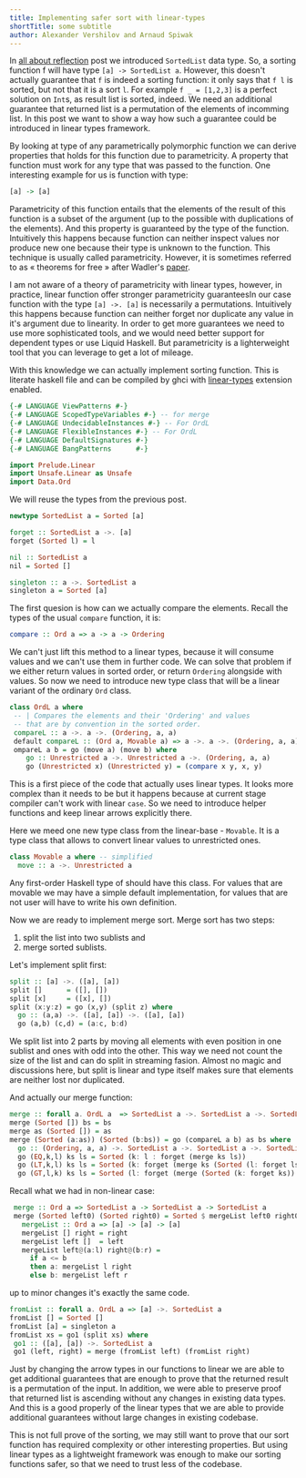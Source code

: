 ```yaml
---
title: Implementing safer sort with linear-types
shortTitle: some subtitle
author: Alexander Vershilov and Arnaud Spiwak
---
```


In [all about reflection](https://www.tweag.io/posts/2017-12-21-reflection-tutorial.html)
post we introduced `SortedList` data type. So, a sorting function f will have type
`[a] -> SortedList a`. However, this doesn't actually guarantee that `f` is indeed
a sorting function: it only says that `f l` is sorted, but not that it is a sort `l`.
For example `f _ = [1,2,3]` is a perfect solution on `Int`s, as result list is sorted,
indeed. We need an additional guarantee that returned list is a permutation of the
elements of incomming list. In this post we want to show a way how such a guarantee
could be introduced in linear types framework.

By looking at type of any parametrically polymorphic function we can derive properties
that holds for this function due to parametricity. A property that function must work
for any type that was passed to the function. One interesting example for us is function
with type:

```haskell
[a] -> [a]
```

Parametricity of this function entails  that the elements of the result of this function
is a subset of the argument (up to the possible with duplications of the elements). And
this property is guaranteed by the type of the function. Intuitively this happens because
function can neither inspect values nor produce new one because their type is unknown to
the function.  This technique is usually called parametricity. However, it is sometimes
referred to as « theorems for free » after Wadler's [paper](http://citeseer.ist.psu.edu/viewdoc/summary?doi=10.1.1.38.9875).

I am not aware of a theory of parametricity with linear types, however, in practice,
linear function offer stronger parametricity guaranteesIn our case function with the 
type `[a] ->. [a]` is necessarily a permutations. Intuitively this happens because function
can neither forget nor duplicate any value
in it's argument due to linearity. In order to get more guarantees we need to use more
sophisticated tools, and we would need better support for dependent types or use Liquid
Haskell. But parametricity is a lighterweight tool that you can leverage to get a lot of
mileage.

With this knowledge we can actually implement sorting function.
This is literate haskell file and can be compiled by ghci with [linear-types](https://arxiv.org/abs/1710.09756)
extension enabled.

```haskell
{-# LANGUAGE ViewPatterns #-}
{-# LANGUAGE ScopedTypeVariables #-} -- for merge
{-# LANGUAGE UndecidableInstances #-} -- For OrdL
{-# LANGUAGE FlexibleInstances #-} -- For OrdL
{-# LANGUAGE DefaultSignatures #-}
{-# LANGUAGE BangPatterns      #-}

import Prelude.Linear
import Unsafe.Linear as Unsafe
import Data.Ord
```

We will reuse the types from the previous post.

```haskell
newtype SortedList a = Sorted [a]

forget :: SortedList a ->. [a]
forget (Sorted l) = l

nil :: SortedList a
nil = Sorted []

singleton :: a ->. SortedList a
singleton a = Sorted [a]
```

The first quesion is how can we actually compare the elements.
Recall the types of the usual `compare` function, it is:

```haskell
compare :: Ord a => a -> a -> Ordering
```

We can't just lift this method to a linear types, because it
will consume values and we can't use them in further code.
We can solve that problem if we either return values in sorted
order, or return `Ordering` alongside with values. So now we need
to introduce new type class that will be a linear variant of the
ordinary `Ord` class.

```haskell
class OrdL a where
 -- | Compares the elements and their 'Ordering' and values
 -- that are by convention in the sorted order.
 compareL :: a ->. a ->. (Ordering, a, a)
 default compareL :: (Ord a, Movable a) => a ->. a ->. (Ordering, a, a)
 ompareL a b = go (move a) (move b) where
    go :: Unrestricted a ->. Unrestricted a ->. (Ordering, a, a)
    go (Unrestricted x) (Unrestricted y) = (compare x y, x, y)
```

This is a first piece of the code that actually uses linear types.
It looks more complex than it needs to be but it happens because
at current stage compiler can't work with linear `case`. So we need
to introduce helper functions and keep linear arrows explicitly there.

Here we meed one new type class from the linear-base - `Movable`.
It is a type class  that allows to convert linear values to unrestricted ones.

```haskell
class Movable a where -- simplified
  move :: a ->. Unrestricted a
```

Any first-order Haskell type of should have this class. For values that are
movable we may have a simple default implementation, for values that are
not user will have to write his own definition.

Now we are ready to implement merge sort. Merge sort has two steps:

  1. split the list into two sublists and
  2. merge sorted sublists.

Let's implement split first:

```haskell
split :: [a] ->. ([a], [a])
split []      = ([], [])
split [x]     = ([x], [])
split (x:y:z) = go (x,y) (split z) where
  go :: (a,a) ->. ([a], [a]) ->. ([a], [a])
  go (a,b) (c,d) = (a:c, b:d)
```

We split list into 2 parts by moving all elements with even position in one
sublist and ones with odd into the other. This way we need not count the size
of the list and can do split in streaming fasion. Almost no magic and discussions
here, but split is linear and type itself makes sure that elements are neither
lost nor duplicated.

And actually our merge function:

```haskell
merge :: forall a. OrdL a  => SortedList a ->. SortedList a ->. SortedList a
merge (Sorted []) bs = bs
merge as (Sorted []) = as
merge (Sorted (a:as)) (Sorted (b:bs)) = go (compareL a b) as bs where
  go :: (Ordering, a, a) ->. SortedList a ->. SortedList a ->. SortedList a
  go (EQ,k,l) ks ls = Sorted (k: l : forget (merge ks ls))
  go (LT,k,l) ks ls = Sorted (k: forget (merge ks (Sorted (l: forget ls))))
  go (GT,l,k) ks ls = Sorted (l: forget (merge (Sorted (k: forget ks)) ls))
```

Recall what we had in non-linear case:

```Haskell
 merge :: Ord a => SortedList a -> SortedList a -> SortedList a
 merge (Sorted left0) (Sorted right0) = Sorted $ mergeList left0 right0 where
   mergeList :: Ord a => [a] -> [a] -> [a]
   mergeList [] right = right
   mergeList left []  = left
   mergeList left@(a:l) right@(b:r) =
     if a <= b
     then a: mergeList l right
     else b: mergeList left r
```

up to minor changes it's exactly the same code.

```haskell
fromList :: forall a. OrdL a => [a] ->. SortedList a
fromList [] = Sorted []
fromList [a] = singleton a
fromList xs = go1 (split xs) where
 go1 :: ([a], [a]) ->. SortedList a
 go1 (left, right) = merge (fromList left) (fromList right)
```

Just by changing the arrow types in our functions to linear we are able to get
additional guarantees that are enough to prove that the returned result is a
permutation of the input. In addition, we were able to preserve proof that
returned list is ascending without any changes in existing data types. And this
is a good properly of the linear types that we are able to provide additional
guarantees without large changes in existing codebase.

This is not full prove of the sorting, we may still want to prove that our
sort function has required complexity or other interesting properties. But
using linear types as a lightweight framework was enough to make our sorting functions
safer, so that we need to trust less of the codebase.

